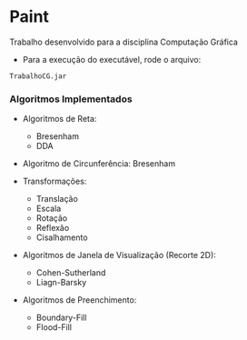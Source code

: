# Paint
Trabalho desenvolvido para a disciplina Computação Gráfica

* Para a execução do executável, rode o arquivo:
`````
TrabalhoCG.jar
`````
### Algoritmos Implementados

* Algoritmos de Reta:
  * Bresenham
  * DDA
  
* Algoritmo de Circunferência: Bresenham

* Transformações:
  * Translação
  * Escala
  * Rotação
  * Reflexão
  * Cisalhamento
  
* Algoritmos de Janela de Visualização (Recorte 2D):
  * Cohen-Sutherland
  * Liagn-Barsky

* Algoritmos de Preenchimento:
  * Boundary-Fill
  * Flood-Fill

